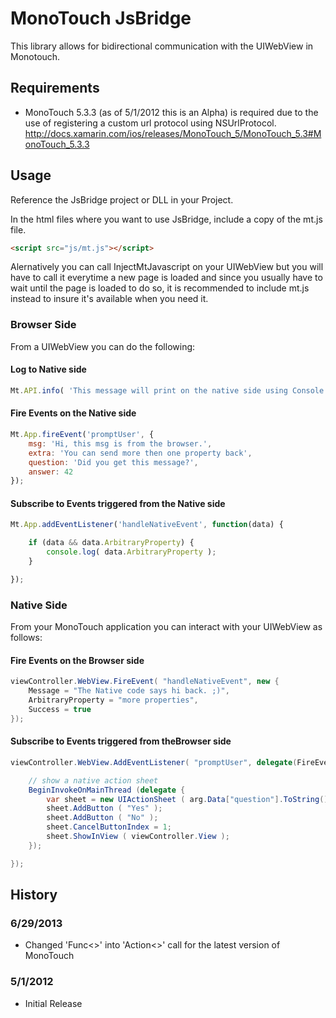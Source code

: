 # MonoTouch JsBridge

This library allows for bidirectional communication with the UIWebView in Monotouch.

## Requirements

* MonoTouch 5.3.3 (as of 5/1/2012 this is an Alpha) is required due to the use of registering a custom url protocol using NSUrlProtocol.
http://docs.xamarin.com/ios/releases/MonoTouch_5/MonoTouch_5.3#MonoTouch_5.3.3


## Usage

Reference the JsBridge project or DLL in your Project.

In the html files where you want to use JsBridge, include a copy of the mt.js file.

```html
<script src="js/mt.js"></script>
```

Alernatively you can call InjectMtJavascript on your UIWebView but you will have to call it everytime a new page is loaded and since you usually have to wait until the page is loaded to do so, it is recommended to include mt.js instead to insure it's available when you need it.

### Browser Side

From a UIWebView you can do the following:

#### Log to Native side 

```javascript
Mt.API.info( 'This message will print on the native side using Console.WriteLine' );
```

#### Fire Events on the Native side 

```javascript
Mt.App.fireEvent('promptUser', { 
    msg: 'Hi, this msg is from the browser.',
    extra: 'You can send more then one property back',
    question: 'Did you get this message?',
    answer: 42
});
```

#### Subscribe to Events triggered from the Native side 

```javascript
Mt.App.addEventListener('handleNativeEvent', function(data) {

    if (data && data.ArbitraryProperty) {
	    console.log( data.ArbitraryProperty );
    }

});
```

### Native Side

From your MonoTouch application you can interact with your UIWebView as follows:

#### Fire Events on the Browser side 

```c#
viewController.WebView.FireEvent( "handleNativeEvent", new {
	Message = "The Native code says hi back. ;)",
    ArbitraryProperty = "more properties",
    Success = true
});
```

#### Subscribe to Events triggered from theBrowser side 

```c#
viewController.WebView.AddEventListener( "promptUser", delegate(FireEventData arg) {

    // show a native action sheet
    BeginInvokeOnMainThread (delegate { 
        var sheet = new UIActionSheet ( arg.Data["question"].ToString() );
        sheet.AddButton ( "Yes" );
        sheet.AddButton ( "No" );
        sheet.CancelButtonIndex = 1;
        sheet.ShowInView ( viewController.View );
    });

});
```


## History 

### 6/29/2013 
* Changed 'Func<>' into 'Action<>' call for the latest version of MonoTouch

### 5/1/2012 
* Initial Release
